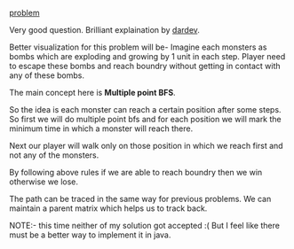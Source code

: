 [problem](https://cses.fi/problemset/task/1194/)

Very good question. Brilliant explaination by [dardev](https://www.youtube.com/watch?v=hB59dxdDLII). 

Better visualization for this problem will be- Imagine each monsters as bombs which are exploding and growing by 1 unit in each step. Player need to escape these bombs and reach boundry without getting in contact with any of these bombs.

The main concept here is **Multiple point BFS**.

So the idea is each monster can reach a certain position after some steps. So first we will do multiple point bfs and for each position we will mark the minimum time in which a monster will reach there.

Next our player will walk only on those position in which we reach first and not any of the monsters. 

By following above rules if we are able to reach boundry then we win otherwise we lose. 

The path can be traced in the same way for previous problems. We can maintain a parent matrix which helps us to track back.

NOTE:- this time neither of my solution got accepted :( But I feel like there must be a better way to implement it in java. 